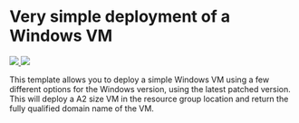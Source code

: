 # Very simple deployment of a Windows VM

<a href="https://portal.azure.com/#create/Microsoft.Template/uri/https%3A%2F%2Fwww.kiichi747.com%2Fgit%2Fpublic%2Farmtemplates%2Fraw%2Fmaster%2Fvm-simple-windows%2Fazuredeploy.json" target="_blank">
    <img src="http://azuredeploy.net/deploybutton.png"/>
</a>
<a href="http://armviz.io/#/?load=https%3A%2F%2Fwww.kiichi747.com%2Fgit%2Fpublic%2Farmtemplates%2Fraw%2Fmaster%2Fvm-simple-windows%2Fazuredeploy.json" target="_blank">
    <img src="http://armviz.io/visualizebutton.png"/>
</a>

This template allows you to deploy a simple Windows VM using a few different options for the Windows version, using the latest patched version. This will deploy a A2 size VM in the resource group location and return the fully qualified domain name of the VM.
